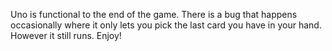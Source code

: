 Uno is functional to the end of the game. There is a bug that happens occasionally where it only lets you pick the last card you have in your hand. However it still runs. Enjoy!